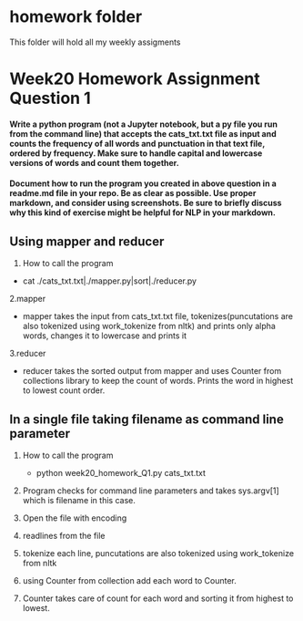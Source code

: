# homework folder
 This folder will hold all my weekly assigments
 
 # Week20 Homework Assignment Question 1
 #### Write a python program (not a Jupyter notebook, but a py file you run from the command line) that accepts the cats_txt.txt file as input and counts the frequency of all words and punctuation in that text file, ordered by frequency. Make sure to handle capital and lowercase versions of words and count them together.
 #### Document how to run the program you created in above question in a readme.md file in your repo. Be as clear as possible. Use proper markdown, and consider using screenshots. Be sure to briefly discuss why this kind of exercise might be helpful for NLP in your markdown. 

## Using mapper and reducer
1. How to call the program
  * cat ./cats_txt.txt|./mapper.py|sort|./reducer.py

2.mapper
  * mapper takes the input from cats_txt.txt file, tokenizes(puncutations are also tokenized using work_tokenize from nltk) and prints only alpha words, changes it to lowercase and prints it

3.reducer
 * reducer takes the sorted output from mapper and uses Counter from collections library to keep the count of words. Prints the word in highest to lowest count order.


## In a single file taking filename as command line parameter
1. How to call the program
   * python week20_homework_Q1.py cats_txt.txt

2. Program checks for command line parameters and takes sys.argv[1] which is filename in this case.
3. Open the file with encoding 
4. readlines from the file
5. tokenize each line, puncutations are also tokenized using work_tokenize from nltk
6. using Counter from collection add each word to Counter.
7. Counter takes care of count for each word and sorting it from highest to lowest.
